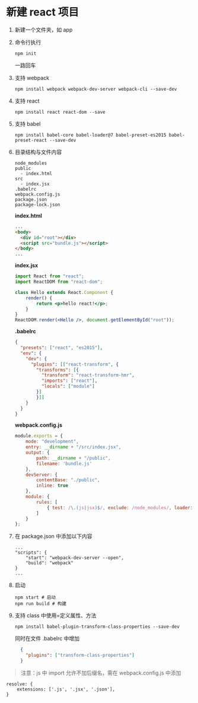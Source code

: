 # 新建 react 项目

1. 新建一个文件夹，如 app
1. 命令行执行
   ```
   npm init
   ```
   一路回车
1. 支持 webpack
   ```
   npm install webpack webpack-dev-server webpack-cli --save-dev
   ```

1. 支持 react
   ```
   npm install react react-dom --save
   ```
1. 支持 babel
   ```
   npm install babel-core babel-loader@7 babel-preset-es2015 babel-preset-react --save-dev
   ```
1. 目录结构与文件内容

   ```
   node_modules
   public
     - index.html
   src
     - index.jsx
   .babelrc
   webpack.config.js
   package.json
   package-lock.json
   ```

   **index.html**

   ```html
   ...
   <body>
     <div id="root"></div>
     <script src="bundle.js"></script>
   </body>
   ...
   ```

   **index.jsx**


    ```jsx
    import React from "react";
    import ReactDOM from "react-dom";

    class Hello extends React.Component {
        render() {
            return <p>hello react!</p>;
        }
    }
    ReactDOM.render(<Hello />, document.getElementById("root"));

    ```
    **.babelrc**
    ```json
    {
      "presets": ["react", "es2015"],
      "env": {
        "dev": {
          "plugins": [["react-transform", {
            "transforms": [{
              "transform": "react-transform-hmr",
              "imports": ["react"],
              "locals": ["module"]
            }]
            }]]
        }
      }
    }
    ```
    **webpack.config.js**
    ```js
    module.exports = {
        mode: "development",
        entry: __dirname + "/src/index.jsx",
        output: {
            path: __dirname + "/public",
            filename: 'bundle.js'
        },
        devServer: {
            contentBase: "./public",
            inline: true
        },
        module: {
            rules: [
                { test: /\.(js|jsx)$/, exclude: /node_modules/, loader: 'babel-loader' }
            ]
        }
    };
    ```
1. 在 package.json 中添加以下内容
   ```
   ...
   "scripts": {
       "start": "webpack-dev-server --open",
       "build": "webpack"
   }
   ...
   ```
1. 启动
    ```
    npm start # 启动
    npm run build # 构建
    ```
1. 支持 class 中使用=定义属性、方法
    ```
    npm install babel-plugin-transform-class-properties --save-dev
    ```
    同时在文件 .babelrc 中增加
    ```json
      {
        "plugins": ["transform-class-properties"]
      }
    ```

> 注意：js 中 import 允许不加后缀名，需在 webpack.config.js 中添加
```
resolve: {
    extensions: ['.js', '.jsx', '.json'],
}
```